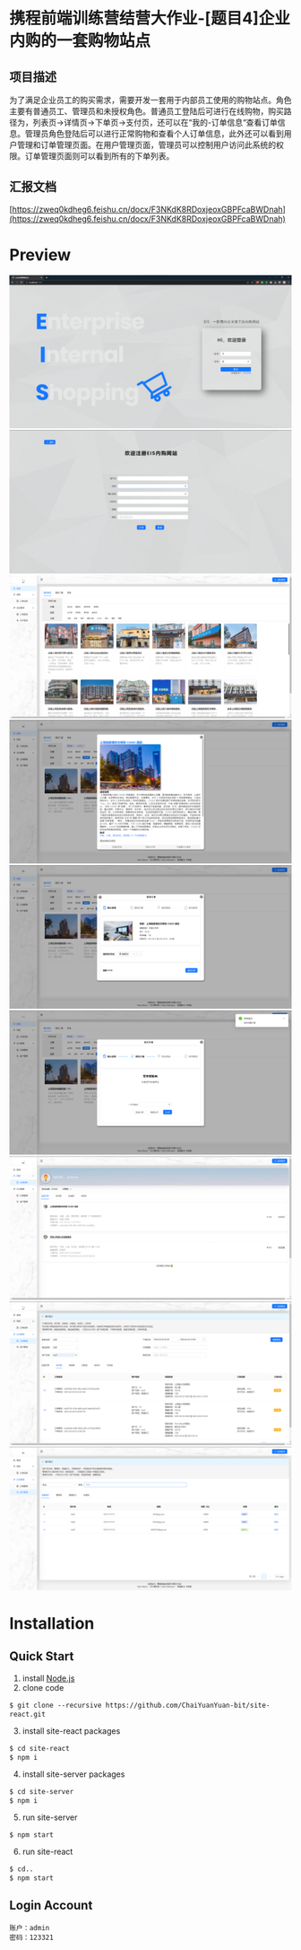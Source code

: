 # 携程前端训练营结营大作业-[题目4]企业内购的一套购物站点

## 项目描述

为了满足企业员工的购买需求，需要开发一套用于内部员工使用的购物站点。角色主要有普通员工、管理员和未授权角色。普通员工登陆后可进行在线购物，购买路径为，列表页->详情页->下单页->支付页，还可以在“我的-订单信息“查看订单信息。管理员角色登陆后可以进行正常购物和查看个人订单信息，此外还可以看到用户管理和订单管理页面。在用户管理页面，管理员可以控制用户访问此系统的权限。订单管理页面则可以看到所有的下单列表。

## 汇报文档

[https://zweq0kdheg6.feishu.cn/docx/F3NKdK8RDoxjeoxGBPFcaBWDnah](https://zweq0kdheg6.feishu.cn/docx/F3NKdK8RDoxjeoxGBPFcaBWDnah)

# Preview

![登录](./README/1.png)
![注册](./README/2.png)
![商城](./README/3.png)
![商品详情](./README/4.png)
![订单页](./README/5.png)
![支付页](./README/6.png)
![我的-订单信息](./README/7.png)
![订单管理](./README/8.png)
![用户管理](./README/9.png)

# Installation
## Quick Start
1. install [Node.js](https://nodejs.org/en)
2. clone code
```
$ git clone --recursive https://github.com/ChaiYuanYuan-bit/site-react.git
```
3. install site-react packages
```
$ cd site-react
$ npm i
```
4. install site-server packages
```
$ cd site-server
$ npm i
```
5. run site-server
```
$ npm start
```
6. run site-react
```
$ cd..
$ npm start
```
## Login Account
```
账户：admin
密码：123321
```